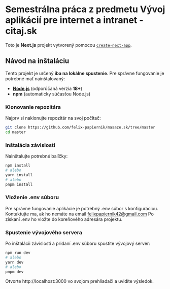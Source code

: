 # Semestrálna práca z predmetu Vývoj aplikácií pre internet a intranet - citaj.sk

Toto je **Next.js** projekt vytvorený pomocou [`create-next-app`](https://nextjs.org/docs/app/api-reference/cli/create-next-app).

## Návod na inštaláciu

Tento projekt je určený **iba na lokálne spustenie**. Pre správne fungovanie je potrebné mať nainštalovaný:

- **[Node.js](https://nodejs.org/)** (odporúčaná verzia **18+**)
- **npm** (automaticky súčasťou Node.js)

### Klonovanie repozitára

Najprv si naklonujte repozitár na svoj počítač:

```bash
git clone https://github.com/felix-papiernik/masaze.sk/tree/master
cd master
```

### Inštalácia závislostí
Nainštalujte potrebné balíčky:
```bash
npm install
# alebo
yarn install
# alebo
pnpm install
```

### Vloženie .env súboru
Pre správne fungovanie aplikácie je potrebný .env súbor s konfiguráciou. Kontaktujte ma, ak ho nemáte na email felixpapiernik42@gmail.com
Po získaní .env ho vložte do koreňového adresára projektu.

### Spustenie vývojového servera
Po inštalácii závislostí a pridaní .env súboru spustite vývojový server:

```bash
npm run dev
# alebo
yarn dev
# alebo
pnpm dev
```
Otvorte http://localhost:3000 vo svojom prehliadači a uvidíte výsledok.
